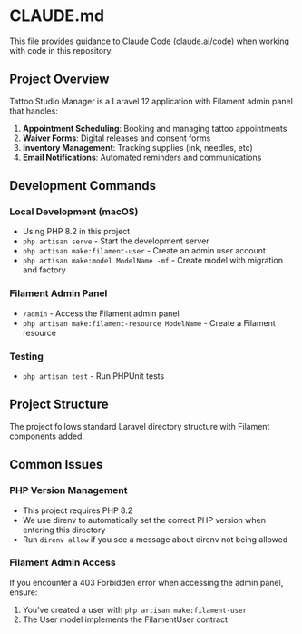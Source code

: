 # CLAUDE.md

This file provides guidance to Claude Code (claude.ai/code) when working with code in this repository.

## Project Overview

Tattoo Studio Manager is a Laravel 12 application with Filament admin panel that handles:

1. **Appointment Scheduling**: Booking and managing tattoo appointments
2. **Waiver Forms**: Digital releases and consent forms
3. **Inventory Management**: Tracking supplies (ink, needles, etc)
4. **Email Notifications**: Automated reminders and communications

## Development Commands

### Local Development (macOS)

- Using PHP 8.2 in this project
- `php artisan serve` - Start the development server
- `php artisan make:filament-user` - Create an admin user account
- `php artisan make:model ModelName -mf` - Create model with migration and factory

### Filament Admin Panel

- `/admin` - Access the Filament admin panel
- `php artisan make:filament-resource ModelName` - Create a Filament resource

### Testing

- `php artisan test` - Run PHPUnit tests

## Project Structure

The project follows standard Laravel directory structure with Filament components added.

## Common Issues

### PHP Version Management

- This project requires PHP 8.2
- We use direnv to automatically set the correct PHP version when entering this directory
- Run `direnv allow` if you see a message about direnv not being allowed

### Filament Admin Access

If you encounter a 403 Forbidden error when accessing the admin panel, ensure:
1. You've created a user with `php artisan make:filament-user`
2. The User model implements the FilamentUser contract